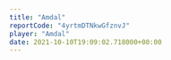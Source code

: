 ```yaml
---
title: "Amdal"
reportCode: "4yrtmDTNkwGfznvJ"
player: "Amdal"
date: 2021-10-10T19:09:02.718000+00:00
---
```

